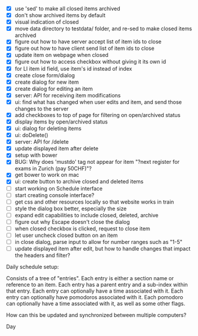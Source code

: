- [x] use 'sed' to make all closed items archived
- [x] don't show archived items by default
- [x] visual indication of closed
- [x] move data directory to testdata/ folder, and re-sed to make closed items archived
- [x] figure out how to have server accept list of item ids to close
- [x] figure out how to have client send list of item ids to close
- [x] update item on webpage when closed
- [x] figure out how to access checkbox without giving it its own id
- [x] for LI item id field, use item's id instead of index
- [x] create close form/dialog
- [x] create dialog for new item
- [x] create dialog for editing an item
- [x] server: API for receiving item modifications
- [x] ui: find what has changed when user edits and item, and send those changes to the server
- [x] add checkboxes to top of page for filtering on open/archived status
- [x] display items by open/archived status
- [x] ui: dialog for deleting items
- [x] ui: doDelete()
- [x] server: API for /delete
- [x] update displayed item after delete
- [x] setup with bower
- [x] BUG: Why does 'mustdo' tag not appear for item "?next register for exams in Zurich (pay 50CHF)"?
- [x] get bower to work on mac
- [x] ui: create button to archive closed and deleted items
- [ ] start working on Schedule interface
- [ ] start creating console interface?
- [ ] get css and other resources locally so that website works in train
- [ ] style the dialog box better, especially the size
- [ ] expand edit capabilities to include closed, deleted, archive
- [ ] figure out why Escape doesn't close the dialog
- [ ] when closed checkbox is clicked, request to close item
- [ ] let user uncheck closed button on an item
- [ ] in close dialog, parse input to allow for number ranges such as "1-5"
- [ ] update displayed item after edit, but how to handle changes that impact the headers and filter?

Daily schedule setup:

Consists of a tree of "entries".
Each entry is either a section name or reference to an item.
Each entry has a parent entry and a sub-index within that entry.
Each entry can optionally have a time associated with it.
Each entry can optionally have pomodoros associated with it.
Each pomodoro can optionally have a time associated with it, as well as some other flags.

How can this be updated and synchronized between multiple computers?

Day

